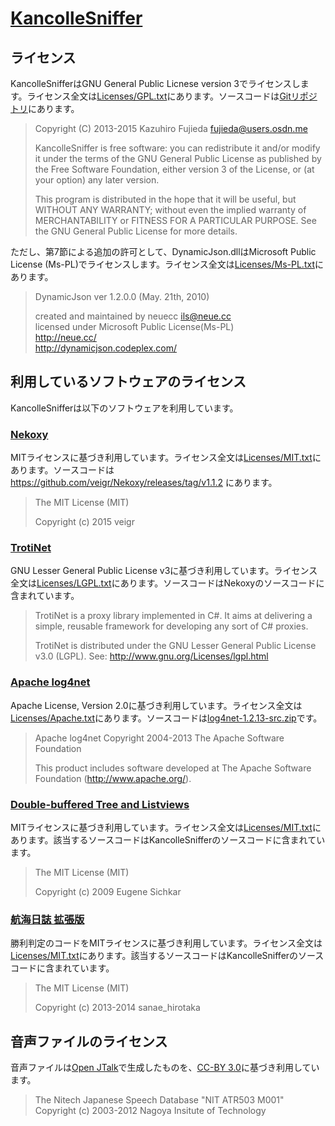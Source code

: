 # [KancolleSniffer](http://kancollesniffer.osdn.jp/)

## ライセンス

KancolleSnifferはGNU General Public Licnese version 3でライセンスします。ライセンス全文は[Licenses/GPL.txt](Licenses/GPL.txt)にあります。ソースコードは[Gitリポジトリ](https://osdn.jp/projects/kancollesniffer/scm/git/KancolleSniffer/)にあります。

> Copyright (C) 2013-2015 Kazuhiro Fujieda <fujieda@users.osdn.me>
> 
> KancolleSniffer is free software: you can redistribute it and/or modify
> it under the terms of the GNU General Public License as published by
> the Free Software Foundation, either version 3 of the License, or
> (at your option) any later version.
>
> This program is distributed in the hope that it will be useful,
> but WITHOUT ANY WARRANTY; without even the implied warranty of
> MERCHANTABILITY or FITNESS FOR A PARTICULAR PURPOSE.  See the
> GNU General Public License for more details.

ただし、第7節による追加の許可として、DynamicJson.dllはMicrosoft Public License (Ms-PL)でライセンスします。ライセンス全文は[Licenses/Ms-PL.txt](Licenses/Ms-PL.txt)にあります。

> DynamicJson
> ver 1.2.0.0 (May. 21th, 2010)
>
> created and maintained by neuecc <ils@neue.cc><br>
> licensed under Microsoft Public License(Ms-PL)<br>
> http://neue.cc/<br>
> http://dynamicjson.codeplex.com/

## 利用しているソフトウェアのライセンス

KancolleSnifferは以下のソフトウェアを利用しています。

### [Nekoxy](https://github.com/veigr/Nekoxy)

MITライセンスに基づき利用しています。ライセンス全文は[Licenses/MIT.txt](Licenses/MIT.txt)にあります。ソースコードは https://github.com/veigr/Nekoxy/releases/tag/v1.1.2 にあります。

> The MIT License (MIT)
> 
> Copyright (c) 2015 veigr

### [TrotiNet](https://github.com/krys-g/TrotiNet)

GNU Lesser General Public License v3に基づき利用しています。ライセンス全文は[Licenses/LGPL.txt](Licenses/LGPL.txt)にあります。ソースコードはNekoxyのソースコードに含まれています。

> TrotiNet is a proxy library implemented in C#. It aims at delivering a simple,
reusable framework for developing any sort of C# proxies.
> 
> TrotiNet is distributed under the GNU Lesser General Public License v3.0
> (LGPL). See: http://www.gnu.org/Licenses/lgpl.html

### [Apache log4net](https://logging.apache.org/log4net/)

Apache License, Version 2.0に基づき利用しています。ライセンス全文は[Licenses/Apache.txt](Licenses/Apache.txt)にあります。ソースコードは[log4net-1.2.13-src.zip](http://ftp.jaist.ac.jp/pub/apache//logging/log4net/source/log4net-1.2.13-src.zip)です。

> Apache log4net
> Copyright 2004-2013 The Apache Software Foundation
>
> This product includes software developed at
> The Apache Software Foundation (http://www.apache.org/).

### [Double-buffered Tree and Listviews](http://www.codeproject.com/Articles/37253/Double-buffered-Tree-and-Listviews)

MITライセンスに基づき利用しています。ライセンス全文は[Licenses/MIT.txt](Licenses/MIT.txt)にあります。該当するソースコードはKancolleSnifferのソースコードに含まれています。

> The MIT License (MIT)
> 
> Copyright (c) 2009 Eugene Sichkar

### [航海日誌 拡張版](http://nekopanda.blog.jp/)

勝利判定のコードをMITライセンスに基づき利用しています。ライセンス全文は[Licenses/MIT.txt](Licenses/MIT.txt)にあります。該当するソースコードはKancolleSnifferのソースコードに含まれています。

> The MIT License (MIT)
> 
> Copyright (c) 2013-2014 sanae_hirotaka

## 音声ファイルのライセンス

音声ファイルは[Open JTalk](http://open-jtalk.sp.nitech.ac.jp/index.php)で生成したものを、[CC-BY 3.0](https://creativecommons.org/licenses/by/3.0/)に基づき利用しています。

> The Nitech Japanese Speech Database "NIT ATR503 M001"<br>
> Copyright (c) 2003-2012 Nagoya Insitute of Technology
